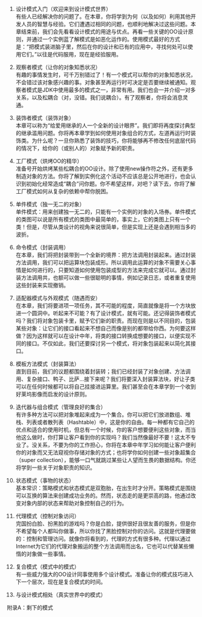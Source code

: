 1. 设计模式入门（欢迎来到设计模式世界）  
有些人已经解决你的问题了。在本章，你将学到为何（以及如何）利用其他开发人员的智慧与经验。它们遭遇过相同的问题，也顺利地解决过这些问题。本章结束前，我们会先看看设计模式的用途与优点。再看一些关键的OO设计原则，并通过一个实例蓝了解模式是如恶化运作的。使用模式最好的方式是：“把模式装进脑子里，然后在你的设计和已有的应用中，寻找何处可以使用它们。”以往是代码服用，现在是经验服用。  

2. 观察者模式（让你的对象知悉状况）  
有趣的事情发生时，可千万别错过了！有一个模式可以帮你的对象知悉状况，不会错过该对象感兴趣的事。对象甚至再运行时可决定是否要继续被通知。观察者模式是JDK中使用最多的模式之一，非常有用。我们也会一并介绍一对多关系，以及松耦合（对，没错。我们说耦合）。有了观察者，你将会消息灵通。

3. 装饰者模式（装饰对象）  
本章可以称为“给爱用继承的人一个全新的设计眼界”。我们即将再度探讨典型的继承滥用问题。你将再本章学到如何使用对象组合的方式，左道再运行时装饰类。为什么呢？一旦你熟悉了装饰的技巧，你将能够再不修改任何底层代码的情况下，给你的（或别人的）对象赋予新的职责。  

4. 工厂模式（烘烤OO的精华）  
准备号开始烘烤某些松耦合的OO设计。除了使用new操作符之外，还有更多制造对象的方法。你将了解到实例化这个活动不应该总是公开地进行，也会认识到初始化经常造成“耦合”问你题。你不希望这样，对吧？读下去，你将了解工厂模式如何从复杂的依赖中帮你脱困。

5. 单件模式（独一无二的对象）  
单件模式：用来创建独一无二的，只能有一个实例的对象的入场券。单件模式的类图可以说是所有模式的类图中最简单的，事实上，它的类图上只有一个类！但是，尽管从类设计的视角来说很简单，但是实现上还是会遇到相当多的波折。

6. 命令模式（封装调用）  
在本章，我们将把封装带到一个全新的境界：把方法调用封装起来。通过封装方法调用，我们可以把运算块包装成形。所以调用此运算的对象不需要关心事情是如何进行的，只要知道如何使用包装成型的方法来完成它就可以。通过封装方法调用共，也额可以做一些很聪明的事情，例如记录日志，或者重复使用这些封装来实现撤销。  

7. 适配器模式与外观模式（随遇而安）  
在本章，我们将要进项一项任务，其不可能的程度，简直就像是将一个方块放进一个圆洞中。听起来不可能？有了设计模式，就有可能。还记得装饰者模式吗？我们将对象包装卡里，赋予它们新的职责。而现在则是以不同目的，包装某些对象：让它们的接口看起来不想自己而像是别的都带给你西。为何要这样做？因为这样就可以在设计中年，将类的接口转换成想要的接口，以便实现不同的接口。不仅如此，我们还要探讨另一个模式，将对象包装起来以简化其接口。  

8. 模板方法模式（封装算法）  
直到目前，我们的议题都围绕着封装转；我们已经封装了对象创建、方法调用、复杂接口、鸭子、比萨...接下来呢？我们将要深入封装算法块，好让子类可以在任何时候都可以将自己挂接进运算里。我们甚至会在本章学到一个收到好莱坞影像而启发的设计原则。

9. 迭代器与组合模式（管理良好的集合）  
有许多种方法可以把对象堆起来成为一个集合。你可以把它们放进数组、堆栈、列表或者散列表（Hashtable）中，这是你的自由。每一种都有它自己的优点和适合的使用时机，但总有一个时候，你的客户想要便利这些对象，而当他这么做时，你打算让客户看到你的实现吗？我们当然像最好不要！这太不专业了。没关系，不要为你的工作担心，你将在本章中年学习如何能让客户便利你的对象而又无法窥视你存储对象的方式；也将学你如何创建一些对象超集合（super collection），能够一口气就跳过某些让人望而生畏的数据结构。你还将学到一些关于对象职责的知识。

10. 状态模式（事物的状态）  
基本常识：策略模式和状态模式是双胞胎，在出生时才分开。策略模式是围绕可以互换的算法来创建成功业务的。然而，状态走的是更崇高的路，他通过改变对象内部的状态来帮助对象控制自己的行为。

11. 代理模式（控制对象访问）  
完国扮白脸、扮黑脸的游戏吗？你是白脸，提供很好且很友善的服务，但是你不希望每个人都叫你做事，所以你找了黑脸控制对你的访问。这就是代理要做的：控制和管理访问。就像你将看到的，代理的方式有很多种。代理以通过Internet为它们的代理对象搬运的整个方法调用而出名，它也可以代替某些懒惰的对象做一些事情。

12. 复合模式（模式中的模式）  
有一些威力强大的OO设计同事使用多个设计模式。准备让你的模式技巧进入下一个层次，现在是复合模式的时间。

13. 与设计模式相处（真实世界中的模式）  

附录A：剩下的模式  